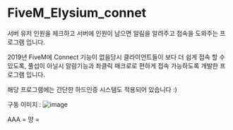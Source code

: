 # FiveM_Elysium_connet
서버 유저 인원을 체크하고 서버에 인원이 남으면 알림을 알려주고 접속을 도와주는 프로그램 입니다.

2019년 FiveM에 Connect 기능이 없을당시 클라이언트들이 보다 더 쉽게 접속 할 수 있도록, 풀섭이 아닐시 알람기능과 좌클릭 매크로로 편하게 접속 가능하도록 개발한 프로그램 입니다.

해당 프로그램에는 간단한 하드인증 시스템도 적용되어 있습니다 :)

구동 이미지 : 
![image](https://user-images.githubusercontent.com/64263207/117559519-07bdfb80-b0c1-11eb-9aa3-a25c3e63a749.png)

AAA = 먕 = 

